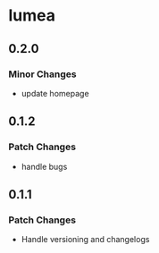 # lumea

## 0.2.0

### Minor Changes

- update homepage

## 0.1.2

### Patch Changes

- handle bugs

## 0.1.1

### Patch Changes

- Handle versioning and changelogs
